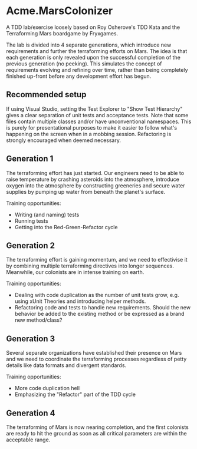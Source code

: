 # Acme.MarsColonizer
A TDD lab/exercise loosely based on Roy Osherove's TDD Kata and the Terraforming Mars boardgame by Fryxgames.

The lab is divided into 4 separate generations, which introduce new requirements and further the terraforming efforts on Mars. The idea is that each generation is only revealed upon the successful completion of the previous generation (no peeking). This simulates the concept of requirements evolving and refining over time, rather than being completely finished up-front before any development effort has begun.

## Recommended setup
If using Visual Studio, setting the Test Explorer to "Show Test Hierarchy" gives a clear separation of unit tests and acceptance tests.
Note that some files contain multiple classes and/or have unconventional namespaces. This is purely for presentational purposes to make it easier to follow what's happening on the screen when in a mobbing session. Refactoring is strongly encouraged when deemed necessary.

## Generation 1
The terraforming effort has just started. Our engineers need to be able to raise temperature by crashing asteroids into the atmosphere, introduce oxygen into the atmosphere by constructing greeneries and secure water supplies by pumping up water from beneath the planet's surface.

Training opportunities: 
- Writing (and naming) tests
- Running tests
- Getting into the Red-Green-Refactor cycle

## Generation 2
The terraforming effort is gaining momentum, and we need to effectivise it by combining multiple terraforming directives into longer sequences. Meanwhile, our colonists are in intense training on earth.

Training opportunities: 
- Dealing with code duplication as the number of unit tests grow, e.g. using xUnit Theories and introducing helper methods. 
- Refactoring code and tests to handle new requirements. Should the new behavior be added to the existing method or be expressed as a brand new method/class?

## Generation 3
Several separate organizations have established their presence on Mars and we need to coordinate the terraforming processes regardless of petty details like data formats and divergent standards.

Training opportunities: 
- More code duplication hell
- Emphasizing the "Refactor" part of the TDD cycle

## Generation 4
The terraforming of Mars is now nearing completion, and the first colonists are ready to hit the ground as soon as all critical parameters are within the acceptable range.
